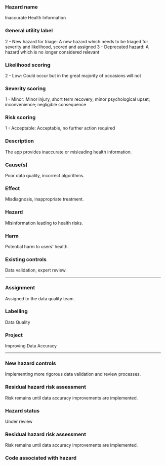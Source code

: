 <!-- [icon] -->

### Hazard name
Inaccurate Health Information

### General utility label
2 - New hazard for triage: A new hazard which needs to be triaged for severity and likelihood, scored and assigned
3 - Deprecated hazard: A hazard which is no longer considered relevant

### Likelihood scoring
2 - Low: Could occur but in the great majority of occasions will not

### Severity scoring
1 - Minor: Minor injury, short term recovery; minor psychological upset; inconvenience; negligible consequence

### Risk scoring
1 - Acceptable: Acceptable, no further action required

### Description
The app provides inaccurate or misleading health information.

### Cause(s)
Poor data quality, incorrect algorithms.

### Effect
Misdiagnosis, inappropriate treatment.

### Hazard
Misinformation leading to health risks.

### Harm
Potential harm to users' health.

### Existing controls
Data validation, expert review.

-----

### Assignment
Assigned to the data quality team.

### Labelling
Data Quality

### Project
Improving Data Accuracy

-----

### New hazard controls
Implementing more rigorous data validation and review processes.

### Residual hazard risk assessment
Risk remains until data accuracy improvements are implemented.

### Hazard status
Under review

### Residual hazard risk assessment
Risk remains until data accuracy improvements are implemented.

### Code associated with hazard
<!-- [code] -->

